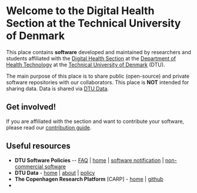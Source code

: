 # Welcome to the Digital Health Section at the Technical University of Denmark 

This place contains **software** developed and maintained by researchers and students affiliated with the [Digital Health Section](https://www.healthtech.dtu.dk/research/research-sections/section-digital-health) at the [Department of Health Technology](https://www.healthtech.dtu.dk/) at the [Technical University of Denmark](https://www.dtu.dk/english/) (DTU).

The main purpose of this place is to share public (open-source) and private software repositories with our collaborators. This place is **NOT** intended for sharing data. Data is shared via [DTU Data](https://data.dtu.dk/).

## Get involved!

If you are affiliated with the section and want to contribute your software, please read our [contribution guide](CONTRIBUTING.md).

## Useful resources

* **DTU Software Policies** -- [FAQ](https://www.inside.dtu.dk/-/media/dtu-inside/medarbejder/forskning-innovation-raadgivning/forskningssamarbejde-jura-og-kontraktforhold/software/software-faq-23-04-2024.docx) | [home](https://www.inside.dtu.dk/en/medarbejder/forskning-innovation-og-raadgivning/forskningssamarbejde-jura-og-kontraktforhold/om-software) | [software notification](https://www.inside.dtu.dk/en/medarbejder/forskning-innovation-og-raadgivning/patenter-opfindelser/patenter-og-software/anmeld-software?rfb=eyJ2IjoxLCJwIjpmYWxzZSwiZGV2IjoiIiwidWlkIjoiMjYzMTA5ODgtYWViOS00YzAyLWI1ZWQtNDg0NDIwZTZjZGJhIiwic2NwIjoiaW50ZXJuYWwiLCJrYmlkIjozNTAsInNpZCI6ImFKTktQcFJWLW5KQ0FqZnJCWkFqSnciLCJhaWQiOjUzMzI2ODUsInNlY2lkIjoxNDEyMjc4NDgsInN0Ijoid2ViX3NjcmFwZSIsInQiOiJzZWFyY2gifQ) | [non-commercial software](https://www.inside.dtu.dk/en/medarbejder/forskning-innovation-og-raadgivning/forskningssamarbejde-jura-og-kontraktforhold/om-software/software-der-ikke-oenskes-kommercialiseret) 
* **DTU Data** - [home](https://data.dtu.dk/) | [about](https://www.bibliotek.dtu.dk/en/publishing/research-data/dtu-data) | [policy](https://www.bibliotek.dtu.dk/en/publishing/research-data/policy)
* **The Copenhagen Research Platform** [CARP] - [home](https://carp.dk/) | [github](https://github.com/cph-cachet)
* 
<!--

**Here are some ideas to get you started:**

🙋‍♀️ A short introduction - what is your organization all about?
🌈 Contribution guidelines - how can the community get involved?
👩‍💻 Useful resources - where can the community find your docs? Is there anything else the community should know?
🍿 Fun facts - what does your team eat for breakfast?
🧙 Remember, you can do mighty things with the power of [Markdown](https://docs.github.com/github/writing-on-github/getting-started-with-writing-and-formatting-on-github/basic-writing-and-formatting-syntax)
-->
